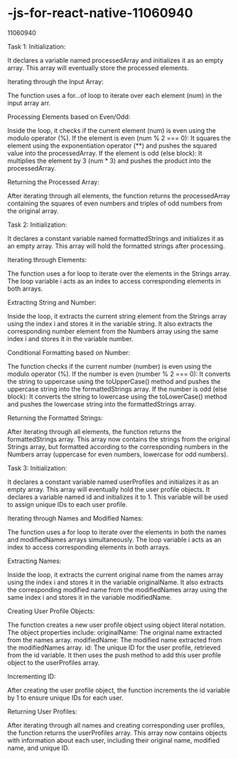 # -js-for-react-native-11060940

11060940

Task 1:
Initialization:

It declares a variable named processedArray and initializes it as an empty array. This array will eventually store the processed elements.

Iterating through the Input Array:

The function uses a for...of loop to iterate over each element (num) in the input array arr.

Processing Elements based on Even/Odd:

Inside the loop, it checks if the current element (num) is even using the modulo operator (%).
If the element is even (num % 2 === 0):
It squares the element using the exponentiation operator (**) and pushes the squared value into the processedArray.
If the element is odd (else block):
It multiplies the element by 3 (num * 3) and pushes the product into the processedArray.

Returning the Processed Array:

After iterating through all elements, the function returns the processedArray containing the squares of even numbers and triples of odd numbers from the original array.

Task 2:
Initialization:

It declares a constant variable named formattedStrings and initializes it as an empty array. This array will hold the formatted strings after processing.

Iterating through Elements:

The function uses a for loop to iterate over the elements in the Strings array. The loop variable i acts as an index to access corresponding elements in both arrays.

Extracting String and Number:

Inside the loop, it extracts the current string element from the Strings array using the index i and stores it in the variable string.
It also extracts the corresponding number element from the Numbers array using the same index i and stores it in the variable number.

Conditional Formatting based on Number:

The function checks if the current number (number) is even using the modulo operator (%).
If the number is even (number % 2 === 0):
It converts the string to uppercase using the toUpperCase() method and pushes the uppercase string into the formattedStrings array.
If the number is odd (else block):
It converts the string to lowercase using the toLowerCase() method and pushes the lowercase string into the formattedStrings array.

Returning the Formatted Strings:

After iterating through all elements, the function returns the formattedStrings array. This array now contains the strings from the original Strings array, but formatted according to the corresponding numbers in the Numbers array (uppercase for even numbers, lowercase for odd numbers).

Task 3:
Initialization:

It declares a constant variable named userProfiles and initializes it as an empty array. This array will eventually hold the user profile objects.
It declares a variable named id and initializes it to 1. This variable will be used to assign unique IDs to each user profile.

Iterating through Names and Modified Names:

The function uses a for loop to iterate over the elements in both the names and modifiedNames arrays simultaneously. The loop variable i acts as an index to access corresponding elements in both arrays.

Extracting Names:

Inside the loop, it extracts the current original name from the names array using the index i and stores it in the variable originalName.
It also extracts the corresponding modified name from the modifiedNames array using the same index i and stores it in the variable modifiedName.

Creating User Profile Objects:

The function creates a new user profile object using object literal notation.
The object properties include:
originalName: The original name extracted from the names array.
modifiedName: The modified name extracted from the modifiedNames array.
id: The unique ID for the user profile, retrieved from the id variable.
It then uses the push method to add this user profile object to the userProfiles array.

Incrementing ID:

After creating the user profile object, the function increments the id variable by 1 to ensure unique IDs for each user.

Returning User Profiles:

After iterating through all names and creating corresponding user profiles, the function returns the userProfiles array. This array now contains objects with information about each user, including their original name, modified name, and unique ID.